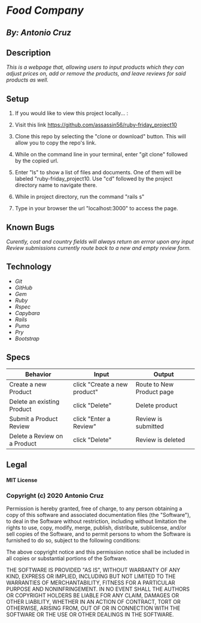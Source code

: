 # _Food Company_
## _By: Antonio Cruz_
## Description

_This is a webpage that, allowing users to input products which they can adjust prices on, add or remove the products, and leave reviews for said products as well._

## Setup

1. If you would like to view this project locally... :

2. Visit this link https://github.com/assassin56/ruby-friday_project10
 
3. Clone this repo by selecting the "clone or download" button. This will allow you to copy the repo's link.

4. While on the command line in your terminal, enter "git clone" followed by the copied url.

5. Enter "ls" to show a list of files and documents. One of them will be labeled "ruby-friday_project10. Use "cd" followed by the project directory name to navigate there.

6. While in project directory, run the command "rails s"

7. Type in your browser the url "localhost:3000" to access the page.

## Known Bugs
_Curently, cost and country fields will always return an errror upon any input_
_Review submissions currently route back to a new and empty review form._

## Technology

* _Git_
* _GitHub_
* _Gem_
* _Ruby_
* _Rspec_
* _Capybara_
* _Rails_
* _Puma_
* _Pry_
* _Bootstrap_


## Specs

| Behavior | Input | Output |
|---|---|---|
| Create a new Product| click "Create a new product"  | Route to New Product page |
| Delete an existing Product | click "Delete" | Delete product |
| Submit a Product Review | click "Enter a Review" | Review is submitted |
| Delete a Review on a Product | click "Delete" | Review is deleted |

## Legal

#### MIT License

### Copyright (c) 2020 Antonio Cruz

Permission is hereby granted, free of charge, to any person obtaining a copy
of this software and associated documentation files (the "Software"), to deal
in the Software without restriction, including without limitation the rights
to use, copy, modify, merge, publish, distribute, sublicense, and/or sell
copies of the Software, and to permit persons to whom the Software is
furnished to do so, subject to the following conditions:

The above copyright notice and this permission notice shall be included in all
copies or substantial portions of the Software.

THE SOFTWARE IS PROVIDED "AS IS", WITHOUT WARRANTY OF ANY KIND, EXPRESS OR
IMPLIED, INCLUDING BUT NOT LIMITED TO THE WARRANTIES OF MERCHANTABILITY,
FITNESS FOR A PARTICULAR PURPOSE AND NONINFRINGEMENT. IN NO EVENT SHALL THE
AUTHORS OR COPYRIGHT HOLDERS BE LIABLE FOR ANY CLAIM, DAMAGES OR OTHER
LIABILITY, WHETHER IN AN ACTION OF CONTRACT, TORT OR OTHERWISE, ARISING FROM,
OUT OF OR IN CONNECTION WITH THE SOFTWARE OR THE USE OR OTHER DEALINGS IN THE
SOFTWARE.